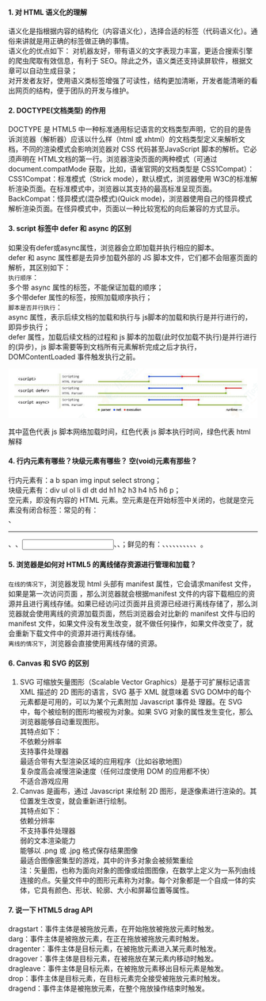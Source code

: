 #### 1. 对 HTML 语义化的理解
语义化是指根据内容的结构化（内容语义化），选择合适的标签（代码语义化）。通俗来讲就是用正确的标签做正确的事情。   
语义化的优点如下：
对机器友好，带有语义的文字表现力丰富，更适合搜索引擎的爬虫爬取有效信息，有利于 SEO。除此之外，语义类还支持读屏软件，根据文章可以自动生成目录；   
对开发者友好，使用语义类标签增强了可读性，结构更加清晰，开发者能清晰的看出网页的结构，便于团队的开发与维护。   

#### 2. DOCTYPE(⽂档类型) 的作用
DOCTYPE 是 HTML5 中一种标准通用标记语言的文档类型声明，它的目的是告诉浏览器（解析器）应该以什么样（html 或 xhtml）的文档类型定义来解析文档，不同的渲染模式会影响浏览器对 CSS 代码甚⾄JavaScript 脚本的解析。它必须声明在 HTML⽂档的第⼀⾏。浏览器渲染页面的两种模式（可通过 document.compatMode 获取，比如，语雀官网的文档类型是 CSS1Compat）：  
CSS1Compat：标准模式（Strick mode），默认模式，浏览器使用 W3C的标准解析渲染页面。在标准模式中，浏览器以其支持的最高标准呈现页面。   
BackCompat：怪异模式(混杂模式)(Quick mode)，浏览器使用自己的怪异模式解析渲染页面。在怪异模式中，页面以一种比较宽松的向后兼容的方式显示。    

#### 3. script 标签中 defer 和 async 的区别
如果没有defer或async属性，浏览器会立即加载并执行相应的脚本。       
defer 和 async 属性都是去异步加载外部的 JS 脚本文件，它们都不会阻塞页面的解析，其区别如下：   
`执行顺序`：   
多个带 async 属性的标签，不能保证加载的顺序；    
多个带defer 属性的标签，按照加载顺序执行；   
`脚本是否并行执行`：  
async 属性，表示后续文档的加载和执行与 js脚本的加载和执行是并行进行的，即异步执行；  
defer 属性，加载后续文档的过程和 js 脚本的加载(此时仅加载不执行)是并行进行的(异步)，js 脚本需要等到文档所有元素解析完成之后才执行，DOMContentLoaded 事件触发执行之前。   

![image](https://github.com/RyanLYC/RyanLYC/raw/main/images/loadJS.png)      

其中蓝色代表 js 脚本网络加载时间，红色代表 js 脚本执行时间，绿色代表 html 解释   

#### 4. 行内元素有哪些？块级元素有哪些？ 空(void)元素有那些？
行内元素有：a b span img input select strong；    
块级元素有：div ul ol li dl dt dd h1 h2 h3 h4 h5 h6 p；     
空元素，即没有内容的 HTML 元素。空元素是在开始标签中关闭的，也就是空元素没有闭合标签：常见的有：<br>、<hr>、<img>、<input>、<link>、<meta>；鲜见的有：<area>、<base>、<col>、<colgroup>、<command>、<embed>、<keygen>、<param>、<source>、<track>、<wbr>。

#### 5. 浏览器是如何对 HTML5 的离线储存资源进行管理和加载？
`在线的情况下`，浏览器发现 html 头部有 manifest 属性，它会请求manifest 文件，如果是第一次访问页面 ，那么浏览器就会根据manifest 文件的内容下载相应的资源并且进行离线存储。如果已经访问过页面并且资源已经进行离线存储了，那么浏览器就会使用离线的资源加载页面，然后浏览器会对比新的 manifest 文件与旧的manifest 文件，如果文件没有发生改变，就不做任何操作，如果文件改变了，就会重新下载文件中的资源并进行离线存储。   
`离线的情况下`，浏览器会直接使用离线存储的资源。  

#### 6. Canvas 和 SVG 的区别
1. SVG 可缩放矢量图形（Scalable Vector Graphics）是基于可扩展标记语言 XML 描述的 2D 图形的语言，SVG 基于 XML 就意味着 SVG DOM中的每个元素都是可用的，可以为某个元素附加 Javascript 事件处
理器。在 SVG 中，每个被绘制的图形均被视为对象。如果 SVG 对象的属性发生变化，那么浏览器能够自动重现图形。   
其特点如下：  
不依赖分辨率   
支持事件处理器   
最适合带有大型渲染区域的应用程序（比如谷歌地图）   
复杂度高会减慢渲染速度（任何过度使用 DOM 的应用都不快）    
不适合游戏应用   
2. Canvas 是画布，通过 Javascript 来绘制 2D 图形，是逐像素进行渲染的。其位置发生改变，就会重新进行绘制。   
其特点如下：    
依赖分辨率   
不支持事件处理器  
弱的文本渲染能力    
能够以 .png 或 .jpg 格式保存结果图像    
最适合图像密集型的游戏，其中的许多对象会被频繁重绘      
注：矢量图，也称为面向对象的图像或绘图图像，在数学上定义为一系列由线连接的点。矢量文件中的图形元素称为对象。每个对象都是一个自成一体的实体，它具有颜色、形状、轮廓、大小和屏幕位置等属性。

#### 7. 说一下 HTML5 drag API
dragstart：事件主体是被拖放元素，在开始拖放被拖放元素时触发。   
darg：事件主体是被拖放元素，在正在拖放被拖放元素时触发。   
dragenter：事件主体是目标元素，在被拖放元素进入某元素时触发。   
dragover：事件主体是目标元素，在被拖放在某元素内移动时触发。    
dragleave：事件主体是目标元素，在被拖放元素移出目标元素是触发。   
drop：事件主体是目标元素，在目标元素完全接受被拖放元素时触发。   
dragend：事件主体是被拖放元素，在整个拖放操作结束时触发。   


